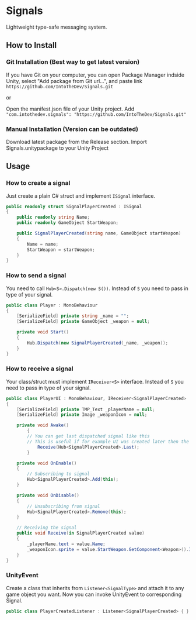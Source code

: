 # Signals
Lightweight type-safe messaging system.

## How to Install
### Git Installation (Best way to get latest version)

If you have Git on your computer, you can open Package Manager indside Unity, select "Add package from Git url...", and paste link ```https://github.com/IntoTheDev/Signals.git```

or

Open the manifest.json file of your Unity project.
Add ```"com.intothedev.signals": "https://github.com/IntoTheDev/Signals.git"```

### Manual Installation (Version can be outdated)
Download latest package from the Release section.
Import Signals.unitypackage to your Unity Project

## Usage

### How to create a signal

Just create a plain C# struct and implement `ISignal` interface.

```csharp
public readonly struct SignalPlayerCreated : ISignal
{
	public readonly string Name;
	public readonly GameObject StartWeapon;

	public SignalPlayerCreated(string name, GameObject startWeapon)
	{
		Name = name;
		StartWeapon = startWeapon;
	}
}
```

### How to send a signal

You need to call `Hub<S>.Dispatch(new S())`. Instead of `S` you need to pass in type of your signal.

```csharp
public class Player : MonoBehaviour
{
	[SerializeField] private string _name = "";
	[SerializeField] private GameObject _weapon = null;

	private void Start()
	{
		Hub.Dispatch(new SignalPlayerCreated(_name, _weapon));
	}
}
```

### How to receive a signal

Your class/struct must implement `IReceiver<S>` interface. Instead of `S` you need to pass in type of your signal.

```csharp
public class PlayerUI : MonoBehaviour, IReceiver<SignalPlayerCreated>
{
	[SerializeField] private TMP_Text _playerName = null;
	[SerializeField] private Image _weaponIcon = null;

	private void Awake()
    	{
		// You can get last dispatched signal like this
		// This is useful if for example UI was created later then the player
        	Receive(Hub<SignalPlayerCreated>.Last);
    	}

	private void OnEnable()
	{
		// Subscribing to signal
		Hub<SignalPlayerCreated>.Add(this);
	}

	private void OnDisable()
	{
		// Unsubscribing from signal
		Hub<SignalPlayerCreated>.Remove(this);
	}

	// Receiving the signal
	public void Receive(in SignalPlayerCreated value)
	{
		_playerName.text = value.Name;
		_weaponIcon.sprite = value.StartWeapon.GetComponent<Weapon>().Icon;
	}
}
```

### UnityEvent

Create a class that inherits from `Listener<SignalType>` and attach it to any game object you want. Now you can invoke UnityEvent to corresponding Signal.

```csharp
public class PlayerCreatedListener : Listener<SignalPlayerCreated> { }
```
